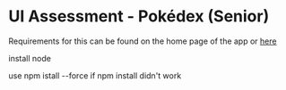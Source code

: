 # UI Assessment - Pokédex (Senior)

Requirements for this can be found on the home page of the app or [here](./src/README.md)

install node 

use npm istall --force if npm install didn't work